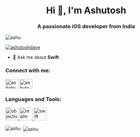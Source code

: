 <h1 align="center">Hi 👋, I'm Ashutosh</h1>
<h3 align="center">A passionate iOS developer from India</h3>

<p align="left"> <img src=" " alt="ashu" /> </p>

<p align="left"> <a href="https://twitter.com/ashutoshdave" target="blank"><img src="https://img.shields.io/twitter/follow/ashutoshdave?logo=twitter&style=for-the-badge" alt="ashutoshdave" /></a> </p>

- 💬 Ask me about **Swift**

<h3 align="left">Connect with me:</h3>
<p align="left">
<a href="https://twitter.com/ashutoshdave" target="blank"><img align="center" src="https://cdn.jsdelivr.net/npm/simple-icons@3.0.1/icons/twitter.svg" alt="ashutoshdave" height="30" width="40" /></a>
<a href="https://instagram.com/ashutosh51" target="blank"><img align="center" src="https://cdn.jsdelivr.net/npm/simple-icons@3.0.1/icons/instagram.svg" alt="ashutosh51" height="30" width="40" /></a>
</p>

<h3 align="left">Languages and Tools:</h3>
<p align="left"> <a href="https://developer.apple.com/library/archive/documentation/Cocoa/Conceptual/ProgrammingWithObjectiveC/Introduction/Introduction.html" target="_blank"> <img src="https://www.vectorlogo.zone/logos/apple_objectivec/apple_objectivec-icon.svg" alt="objectivec" width="40" height="40"/> </a> <a href="https://realm.io/" target="_blank"> <img src="https://raw.githubusercontent.com/bestofjs/bestofjs-webui/8665e8c267a0215f3159df28b33c365198101df5/public/logos/realm.svg" alt="realm" width="40" height="40"/> </a> <a href="https://developer.apple.com/swift/" target="_blank"> <img src="https://devicons.github.io/devicon/devicon.git/icons/swift/swift-original-wordmark.svg" alt="swift" width="40" height="40"/> </a> </p>

<p><img align="left" src="https://github-readme-stats.vercel.app/api/top-langs?username=ashu&show_icons=true&locale=en&layout=compact" alt="ashu" /></p>

<p>&nbsp;<img align="center" src="https://github-readme-stats.vercel.app/api?username=ashu&show_icons=true&locale=en" alt="ashu" /></p>

